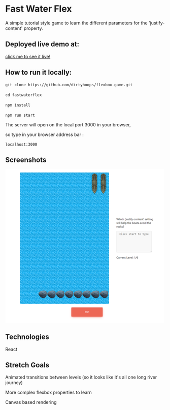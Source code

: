# Fast Water Flex

A simple tutorial style game to learn the different parameters for the 'justify-content' property.

## Deployed live demo at:

[click me to see it live!](https://main--gleaming-donut-945d52.netlify.app/)

## How to run it locally:

```
git clone https://github.com/dirtyhoops/flexbox-game.git

cd fastwaterflex

npm install

npm run start
```

The server will open on the local port 3000 in your browser,

so type in your browser address bar :
```
localhost:3000
```


## Screenshots
<img src="https://github.com/dirtyhoops/flexbox-game/blob/main/src/screenshots/screenshot1.PNG" width="500">



## Technologies

React

## Stretch Goals

Animated transitions between levels (so it looks like it's all one long river journey)

More complex flexbox properties to learn

Canvas based rendering
